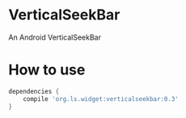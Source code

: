 # VerticalSeekBar
An Android VerticalSeekBar
# How to use
```gradle
dependencies {
    compile 'org.ls.widget:verticalseekbar:0.3'
}
```
